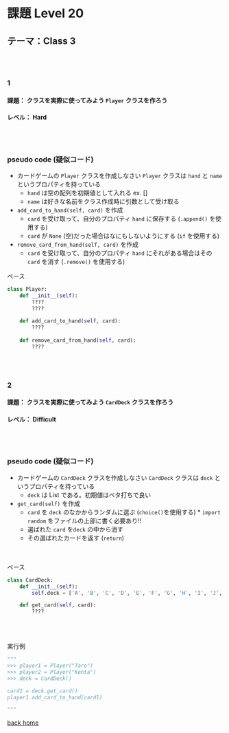 # 課題  Level 20 
## テーマ：Class 3

<br></br>
### 1
#### 課題： クラスを実際に使ってみよう `Player` クラスを作ろう
#### レベル： Hard
<br></br>
### pseudo code (疑似コード)
- カードゲームの `Player` クラスを作成しなさい `Player` クラスは `hand` と `name` というプロパティを持っている
  - `hand` は空の配列を初期値として入れる ex. []
  - `name` は好きな名前をクラス作成時に引数として受け取る
- `add_card_to_hand(self, card)` を作成
  - `card` を受け取って、自分のプロパティ `hand` に保存する (`.append()` を使用する)
  - `card` が `None` (空)だった場合はなにもしないようにする (`if` を使用する)
- `remove_card_from_hand(self, card)` を作成
  - `card` を受け取って、自分のプロパティ `hand` にそれがある場合はその`card` を消す (`.remove()` を使用する)


ベース
```python
class Player:
    def __init__(self):
        ????
        ????
    
    def add_card_to_hand(self, card):
        ????
    
    def remove_card_from_hand(self, card):
        ????

```
<br></br>
### 2
#### 課題： クラスを実際に使ってみよう `CardDeck` クラスを作ろう
#### レベル： Difficult
<br></br>
### pseudo code (疑似コード)
- カードゲームの `CardDeck` クラスを作成しなさい `CardDeck` クラスは `deck` というプロパティを持っている
  - `deck` は List である。初期値はベタ打ちで良い
- `get_card(self)` を作成
  - `card` を `deck` のなかからランダムに選ぶ (`choice()`を使用する) * `import random` をファイルの上部に書く必要あり!!
  - 選ばれた `card` を`deck` の中から消す
  - その選ばれたカードを返す (`return`)


<br></br>
ベース
```python
class CardDeck:
    def __init__(self):
        self.deck = ['A', 'B', 'C', 'D', 'E', 'F', 'G', 'H', 'I', 'J', 'K', 'L', 'M']

    def get_card(self, card):
        ????

```



<br></br>

実行例
```python
"""
>>> player1 = Player("Taro")
>>> player2 = Player("Kenta")
>>> deck = CardDeck()

card1 = deck.get_card()
player1.add_card_to_hand(card1)

"""
```

[back home](https://github.com/Seigakuin/todays_task)
